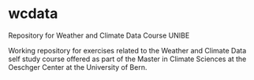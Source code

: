 # wcdata
Repository for Weather and Climate Data Course UNIBE

Working repository for exercises related to the Weather and Climate Data self study course offered as part of the Master in Climate Sciences at the Oeschger Center at the University of Bern.
